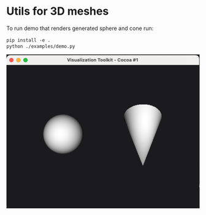 # Utils for 3D meshes

To run demo that renders generated sphere and cone run: 
```
pip install -e .
python ./examples/demo.py
```

![img](./img/render_exmpl.png)